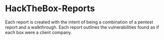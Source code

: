 # HackTheBox-Reports
Each report is created with the intent of being a combination of a pentest report and a walkthrough. Each report outlines the vulnerabilities found as if each box were a client company.
